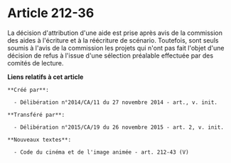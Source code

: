 # Article 212-36

La décision d'attribution d'une aide est prise après avis de la commission des aides à l'écriture et à la réécriture de
scénario. Toutefois, sont seuls soumis à l'avis de la commission les projets qui n'ont pas fait l'objet d'une décision de
refus à l'issue d'une sélection préalable effectuée par des comités de lecture.

**Liens relatifs à cet article**

	**Créé par**:

	  - Délibération n°2014/CA/11 du 27 novembre 2014 - art., v. init.

	**Transféré par**:

	  - Délibération n°2015/CA/19 du 26 novembre 2015 - art. 2, v. init.

	**Nouveaux textes**:

	  - Code du cinéma et de l'image animée - art. 212-43 (V)
